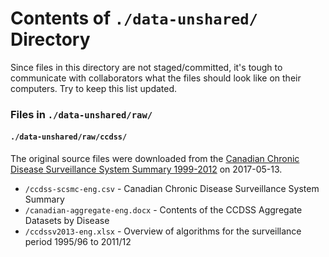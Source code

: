 Contents of `./data-unshared/` Directory
=========
Since files in this directory are not staged/committed, it's tough to communicate with collaborators what the files should look like on their computers.  Try to keep this list updated.

### Files in `./data-unshared/raw/`

#### `./data-unshared/raw/ccdss/` 
 
The original source files were downloaded from the [Canadian Chronic Disease Surveillance System Summary 1999-2012](http://open.canada.ca/data/en/dataset/9525c8c0-554a-461b-a763-f1657acb9c9d) on 2017-05-13. 
- `/ccdss-scsmc-eng.csv` - Canadian Chronic Disease Surveillance System Summary
- `/canadian-aggregate-eng.docx` - Contents of the CCDSS Aggregate Datasets by Disease
- `/ccdssv2013-eng.xlsx` - Overview of algorithms for the surveillance period 1995/96 to 2011/12


